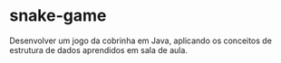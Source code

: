 # snake-game
Desenvolver um jogo da cobrinha em Java, aplicando os conceitos de estrutura de dados aprendidos em sala de aula.

